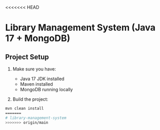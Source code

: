 <<<<<<< HEAD
# Library Management System (Java 17 + MongoDB)

## Project Setup

1. Make sure you have:
   - Java 17 JDK installed
   - Maven installed
   - MongoDB running locally

2. Build the project:
```bash
mvn clean install
=======
# library-management-system
>>>>>>> origin/main
